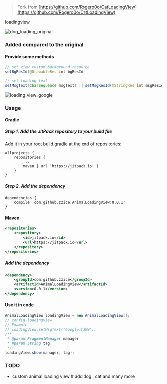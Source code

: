 

> Fork from [https://github.com/Rogero0o/CatLoadingView](https://github.com/Rogero0o/CatLoadingView)

loadingview

![dog_loading_original](D:\ZiceAndroidProjects\AnimalLoadingView\images\dog_loading_original.gif)



### Added compared to the original

#### Provide some methods

```java
// set view custom background resource
setBgResId(@DrawableRes int bgResId)
```

```java
// set loading text
setMsgText(CharSequence msgText) || setMsgResId(@StringRes int msgResId)
```



![loading_view_google](D:\ZiceAndroidProjects\AnimalLoadingView\images\loading_view_google.gif)



### Usage

#### Gradle

##### Step 1.  Add the JitPack repository to your build file

Add it in your root build.gradle at the end of repositories:

```gr
allprojects {
	repositories {
		...
		maven { url 'https://jitpack.io' }
	}
}
```

##### Step 2. Add the dependency

```gr
dependencies {
	compile 'com.github.zzice:AnimalLoadingView:0.0.1'
}

```

#### Maven

```xml
<repositories>
	<repository>
		<id>jitpack.io</id>
		<url>https://jitpack.io</url>
	</repository>
</repositories>
```

##### Add the dependency

```xml
<dependency>
	<groupId>com.github.zzice</groupId>
	<artifactId>AnimalLoadingView</artifactId>
	<version>0.0.1</version>
</dependency>
```



#### Use it in code

```java
AnimalLoadingView loadingView = new AnimalLoadingView();
// config loadingview
// Example
// loadingView.setMsgText("Google大法好");
/**
 * @param FragmentManager manager
 * @param String tag
 */
loadingView.show(manager, tag);
```



### TODO

- custom animal loading view # add dog , cat and many more